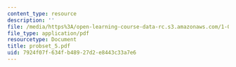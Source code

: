 ```yaml
---
content_type: resource
description: ''
file: /media/https%3A/open-learning-course-data-rc.s3.amazonaws.com/1-051-structural-engineering-design-fall-2003/7924f07f634fb48927d2e8443c33a7e6_probset_5.pdf
file_type: application/pdf
resourcetype: Document
title: probset_5.pdf
uid: 7924f07f-634f-b489-27d2-e8443c33a7e6
---
```

